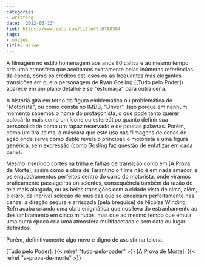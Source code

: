```yaml
---
categories:
- writting
date: '2012-03-13'
link: https://www.imdb.com/title/tt0780504
tags:
- movies
title: Drive
---
```


A filmagem no estilo homenagem aos anos 80 cativa e ao mesmo tempo cria uma atmosfera que aceitamos exatamente pelas inúmeras referências da época, como os créditos estilosos ou as frequentes mas elegantes transições em que o personagem de Ryan Gosling ([Tudo pelo Poder]) aparece em um plano detalhe e se "esfumaça" para outra cena.

A história gira em torno da figura emblemática ou problemática do "Motorista", ou como consta no IMDB, "Driver". Isso porque em nenhum momento sabemos o nome do protagonista, o que pode tanto querer colocá-lo mais como um ícone ou estereótipo quanto definir sua personalidade como um rapaz reservado e de poucas palavras. Porém, como um tira-teima, a máscara que este usa nas filmagens de cenas de ação onde serve como dublê revela o principal: o motorista é uma figura genérica, sem expressão (como Gosling faz questão de enfatizar em cada cena).

Mesmo inserindo cortes na trilha e falhas de transição como em [À Prova de Morte], assim como a obra de Tarantino o filme não é em nada amador, e os enquadramentos perfeitos dentro do carro do motorista, onde viramos praticamente passageiros oniscientes, consequência também da razão de tela mais alargada, ou as belas transições com a cidade vista de cima, além, é claro, da incrível seleção de músicas que se encaixam perfeitamente nas cenas, a direção segura e arriscada (pela breguice) de Nicolas Winding Refn acaba criando uma obra enigmática que nos leva do estranhamento ao deslumbramento em cinco minutos, mas que ao mesmo tempo que emula uma outra época cria uma atmosfera multifacetada e sem data ou lugar definidos.

Porém, definitivamente algo novo e digno de assistir na telona.

[Tudo pelo Poder]: {{< relref "tudo-pelo-poder" >}}
[À Prova de Morte]: {{< relref "a-prova-de-morte" >}}
